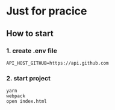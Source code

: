 # Just for pracice

## How to start
### 1. create .env file
```
API_HOST_GITHUB=https://api.github.com

```

### 2. start project
```
yarn
webpack
open index.html
```
